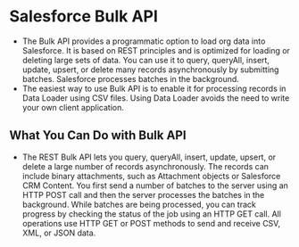 # Salesforce Bulk API

* The Bulk API provides a programmatic option to load org data into Salesforce.  It is based on REST principles and is optimized for loading or deleting large sets of data.  You can use it to query, queryAll, insert, update, upsert, or delete many records asynchronously by submitting batches. Salesforce processes batches in the background.
* The easiest way to use Bulk API is to enable it for processing records in Data Loader using CSV files. Using Data Loader avoids the need to write your own client application.

## What You Can Do with Bulk API
* The REST Bulk API lets you query, queryAll, insert, update, upsert, or delete a large number of records asynchronously. The records can include binary attachments, such as Attachment objects or Salesforce CRM Content. You first send a number of batches to the server using an HTTP POST call and then the server processes the batches in the background. While batches are being processed, you can track progress by checking the status of the job using an HTTP GET call. All operations use HTTP GET or POST methods to send and receive CSV, XML, or JSON data.

